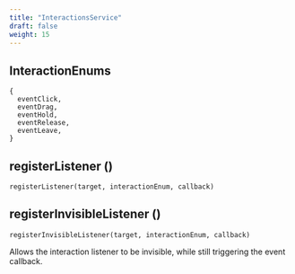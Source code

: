 ```yaml
---
title: "InteractionsService"
draft: false
weight: 15
---
```


## InteractionEnums

```
{
  eventClick,
  eventDrag,
  eventHold,
  eventRelease,
  eventLeave,
}
```

## registerListener ()

`registerListener(target, interactionEnum, callback)`

## registerInvisibleListener ()

`registerInvisibleListener(target, interactionEnum, callback)`

Allows the interaction listener to be invisible, while still triggering the event callback.

